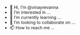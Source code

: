 - 👋 Hi, I’m @vinayrevanna
- 👀 I’m interested in ...
- 🌱 I’m currently learning ...
- 💞️ I’m looking to collaborate on ...
- 📫 How to reach me ...

<!---
vinayrevanna/vinayrevanna is a ✨ special ✨ repository because its `README.md` (this file) appears on your GitHub profile.
You can click the Preview link to take a look at your changes.
--->
